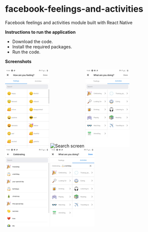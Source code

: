 # facebook-feelings-and-activities
Facebook feelings and activities module built with React Native

<b>Instructions to run the application</b>
* Download the code.
* Install the required packages.
* Run the code.

<b>Screenshots</b>
<br><br>
![Feelings screen](assets/Feelings.png)
![Search screen](assets/Seacrh.png)
![Activity screen](assets/Activity.png)
![Activities screen](assets/Activities.png)
![Selected feeling or activity screen](assets/Selected.png)
